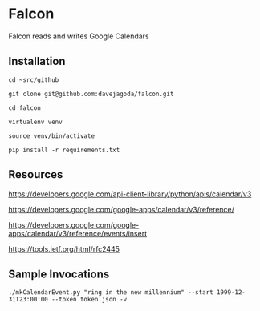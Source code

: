 Falcon
======

Falcon reads and writes Google Calendars

Installation
------------

`cd ~src/github`

`git clone git@github.com:davejagoda/falcon.git`

`cd falcon`

`virtualenv venv`

`source venv/bin/activate`

`pip install -r requirements.txt`

Resources
---------

https://developers.google.com/api-client-library/python/apis/calendar/v3

https://developers.google.com/google-apps/calendar/v3/reference/

https://developers.google.com/google-apps/calendar/v3/reference/events/insert

https://tools.ietf.org/html/rfc2445

Sample Invocations
------------------

`./mkCalendarEvent.py "ring in the new millennium" --start 1999-12-31T23:00:00 --token token.json -v`
